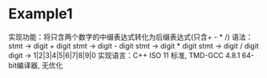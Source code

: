 ﻿# Example1

实现功能：将只含两个数字的中缀表达式转化为后缀表达式(只含+ - * /)
语法：stmt -> digit + digit
      stmt -> digit - digit
      stmt -> digit * digit
      stmt -> digit / digit
      digit -> 1|2|3|4|5|6|7|8|9|0
实现语言：C++ ISO 11 标准, TMD-GCC 4.8.1 64-bit编译器, 无优化